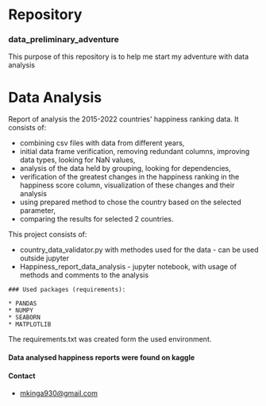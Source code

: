 # Repository
### data_preliminary_adventure
This purpose of this repository is to help me start my adventure with data analysis

# Data Analysis 

Report of analysis the 2015-2022 countries' happiness ranking data. 
It consists of:
* combining csv files with data from different years,
* initial data frame verification, removing redundant columns, improving data types, looking for NaN values,
* analysis of the data held by grouping, looking for dependencies, 
* verification of the greatest changes in the happiness ranking in the happiness score column, visualization of these changes and their analysis
* using prepared method to chose the country based on the selected parameter,
* comparing the results for selected 2 countries.

This project consists of:
* country_data_validator.py with methodes used for the data - can be used outside jupyter
* Happiness_report_data_analysis  - jupyter notebook, with usage of methods and comments to the analysis

````
### Used packages (requirements):

* PANDAS
* NUMPY
* SEABORN
* MATPLOTLIB

````
The requirements.txt was created form the used environment.

#### Data analysed happiness reports were found on kaggle


#### Contact 
* mkinga930@gmail.com
